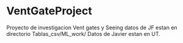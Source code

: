 # VentGateProject
Proyecto de investigacion Vent gates y Seeing
datos de JF estan en directorio Tablas_csv/ML_work/
Datos de Javier estan en UT.
